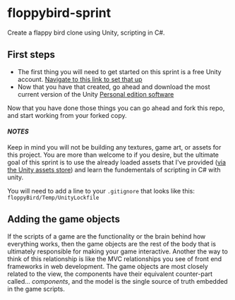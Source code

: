 # floppybird-sprint
Create a flappy bird clone using Unity, scripting in C#.

## First steps
  - The first thing you will need to get started on this sprint is a free Unity account. [Navigate to this link to set that up](https://id.unity.com/en/conversations/10aa47f9-04d6-4268-bab8-5fead8407aa4012f)
  - Now that you have that created, go ahead and download the most current version of the Unity [Personal edition software](https://store.unity.com/download?ref=personal)
  
  Now that you have done those things you can go ahead and fork this repo, and start working from your forked copy.
  
#### *NOTES*
Keep in mind you will not be building any textures, game art, or assets for this project. You are more than welcome to if you desire, but the ultimate goal of this sprint is to use the already loaded assets that I've provided ([via the Unity assets store](https://www.assetstore.unity3d.com/en/)) and learn the fundementals of scripting in C# with unity.


You will need to add a line to your ```.gitignore``` that looks like this: ```floppyBird/Temp/UnityLockfile```

## Adding the game objects
If the scripts of a game are the functionality or the brain behind how everything works, then the game objects are the rest of the body that is ultimately responsible for making your game interactive. Another the way to think of this relationship is like the MVC relationships you see of front end frameworks in web development. The game objects are most closely related to the view, the components have their equivalent counter-part called... *components*, and the model is the single source of truth embedded in the game scripts.
